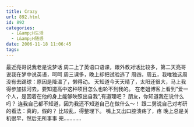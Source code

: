 ```yaml
---
title: Crazy
url: 892.html
id: 892
categories:
  - L&amp;H生活
  - L&amp;H随感
date: 2006-11-18 11:06:45
tags:
---
```


最近亮哥说我老是说梦话 周二上了英语口语课，跟外教对话比较多，第二天亮哥说我在梦中说英语，呵呵 周三课多，晚上却把试验逃了 周四，周五，我唯独这周没有去踢球：原因是降温了，懒得动。 天知道今天天晴了，太阳还很大，马上我得参加拔河去，要知道高中这种项目怎么也轮不到我的。 在老姐博客上看到”爱一个人，是因着在他的身上能够映照出自我”,有道理吧？ 朋友，你知道我在说什么吗？ 连我自己都不知道，因为我还不知道自己在做什么～！ 跟二舅说自己对考研的看法：真的，假的？ 比较乱，得整理下。 嘴上又出口腔溃疡了，疼 晚上总是关机很早，然后无所事事 完…………